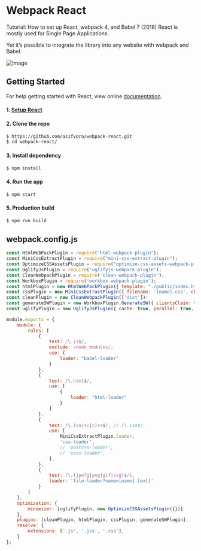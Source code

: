 # Webpack React
Tutorial: How to set up React, webpack 4, and Babel 7 (2018)
React is mostly used for Single Page Applications.

Yet it’s possible to integrate the library into any website with webpack and Babel.

![image](https://github.com/asifvora/webpack-react/blob/master/webpack4-react-babel.png)

## Getting Started

For help getting started with React, view online
[documentation](https://reactjs.org/).

#### 1. [Setup React](https://reactjs.org/docs/try-react.html)

#### 2. Clone the repo

```sh
$ https://github.com/asifvora/webpack-react.git
$ cd webpack-react/
```

#### 3. Install dependency

```sh
$ npm install
```

#### 4. Run the app

```sh
$ npm start
```
#### 5. Production build

```sh
$ npm run build
```

## webpack.config.js

```js
const HtmlWebPackPlugin = require("html-webpack-plugin");
const MiniCssExtractPlugin = require("mini-css-extract-plugin");
const OptimizeCSSAssetsPlugin = require("optimize-css-assets-webpack-plugin");
const UglifyJsPlugin = require("uglifyjs-webpack-plugin");
const CleanWebpackPlugin = require('clean-webpack-plugin');
const WorkboxPlugin = require('workbox-webpack-plugin');
const htmlPlugin = new HtmlWebPackPlugin({ template: "./public/index.html", filename: "./index.html" });
const cssPlugin = new MiniCssExtractPlugin({ filename: '[name].css', chunkFilename: '[name].css' });
const cleanPlugin = new CleanWebpackPlugin(['dist']);
const generateSWPlugin = new WorkboxPlugin.GenerateSW({ clientsClaim: true, skipWaiting: true });
const uglifyPlugin = new UglifyJsPlugin({ cache: true, parallel: true, sourceMap: true });

module.exports = {
    module: {
        rules: [
            {
                test: /\.js$/,
                exclude: /node_modules/,
                use: {
                    loader: "babel-loader"
                }
            },
            {
                test: /\.html$/,
                use: [
                    {
                        loader: "html-loader"
                    }
                ]
            },
            {
                test: /\.(sa|sc|c)ss$/, // /\.css$/,
                use: [
                    MiniCssExtractPlugin.loader,
                    'css-loader',
                    // 'postcss-loader',
                    // 'sass-loader',
                ],
            },
            {
                test: /\.(jpe?g|png|gif|svg)$/i,
                loader: 'file-loader?name=[name].[ext]'
            }
        ]
    },
    optimization: {
        minimizer: [uglifyPlugin, new OptimizeCSSAssetsPlugin({})]
    },
    plugins: [cleanPlugin, htmlPlugin, cssPlugin, generateSWPlugin],
    resolve: {
        extensions: ['.js', '.jsx', '.css'],
    }
};
```